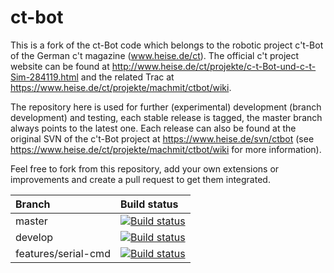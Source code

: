 # ct-bot
This is a fork of the ct-Bot code which belongs to the robotic project c't-Bot of the German c't magazine (www.heise.de/ct).
The official c't project website can be found at http://www.heise.de/ct/projekte/c-t-Bot-und-c-t-Sim-284119.html and the related Trac at https://www.heise.de/ct/projekte/machmit/ctbot/wiki.

The repository here is used for further (experimental) development (branch development) and testing, each stable release is tagged, the master branch always points to the latest one. Each release can also be found at the original SVN of the c't-Bot project at https://www.heise.de/svn/ctbot (see https://www.heise.de/ct/projekte/machmit/ctbot/wiki for more information).

Feel free to fork from this repository, add your own extensions or improvements and create a pull request to get them integrated.


| Branch              | Build status  |
|:------------------- |:------------- |
| master              | [![Build status](https://travis-ci.org/tsandmann/ct-bot.svg?branch=master "Build status of branch master")](https://travis-ci.org/tsandmann/ct-bot) |
| develop             | [![Build status](https://travis-ci.org/tsandmann/ct-bot.svg?branch=develop "Build status of branch develop")](https://travis-ci.org/tsandmann/ct-bot) |
| features/serial-cmd | [![Build status](https://travis-ci.org/tsandmann/ct-bot.svg?branch=features/serial-cmd "Build status of branch features/serial-cmd")](https://travis-ci.org/tsandmann/ct-bot) |
